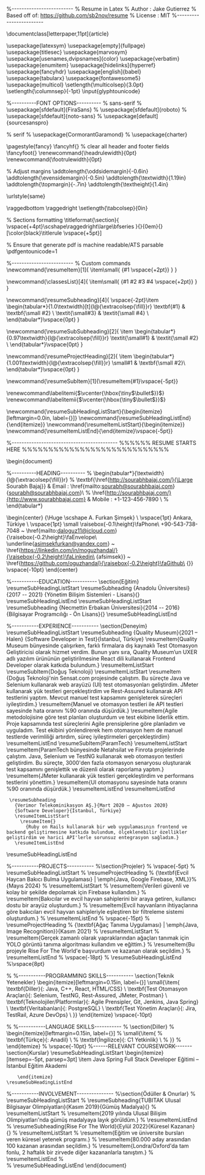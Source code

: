 %-------------------------
% Resume in Latex
% Author : Jake Gutierrez
% Based off of: https://github.com/sb2nov/resume
% License : MIT
%------------------------

\documentclass[letterpaper,11pt]{article}

\usepackage{latexsym}
\usepackage[empty]{fullpage}
\usepackage{titlesec}
\usepackage{marvosym}
\usepackage[usenames,dvipsnames]{color}
\usepackage{verbatim}
\usepackage{enumitem}
\usepackage[hidelinks]{hyperref}
\usepackage{fancyhdr}
\usepackage[english]{babel}
\usepackage{tabularx}
\usepackage{fontawesome5}
\usepackage{multicol}
\setlength{\multicolsep}{3.0pt}
\setlength{\columnsep}{-1pt}
\input{glyphtounicode}


%----------FONT OPTIONS----------
% sans-serif
% \usepackage[sfdefault]{FiraSans}
% \usepackage[sfdefault]{roboto}
% \usepackage[sfdefault]{noto-sans}
% \usepackage[default]{sourcesanspro}

% serif
% \usepackage{CormorantGaramond}
% \usepackage{charter}


\pagestyle{fancy}
\fancyhf{} % clear all header and footer fields
\fancyfoot{}
\renewcommand{\headrulewidth}{0pt}
\renewcommand{\footrulewidth}{0pt}

% Adjust margins
\addtolength{\oddsidemargin}{-0.6in}
\addtolength{\evensidemargin}{-0.5in}
\addtolength{\textwidth}{1.19in}
\addtolength{\topmargin}{-.7in}
\addtolength{\textheight}{1.4in}

\urlstyle{same}

\raggedbottom
\raggedright
\setlength{\tabcolsep}{0in}

% Sections formatting
\titleformat{\section}{
  \vspace{+4pt}\scshape\raggedright\large\bfseries
}{}{0em}{}[\color{black}\titlerule \vspace{+5pt}]

% Ensure that generate pdf is machine readable/ATS parsable
\pdfgentounicode=1

%-------------------------
% Custom commands
\newcommand{\resumeItem}[1]{
  \item\small{
    {#1 \vspace{+2pt}}
  }
}

\newcommand{\classesList}[4]{
    \item\small{
        {#1 #2 #3 #4 \vspace{+2pt}}
  }
}

\newcommand{\resumeSubheading}[4]{
  \vspace{-2pt}\item
    \begin{tabular*}{1.0\textwidth}[t]{l@{\extracolsep{\fill}}r}
      \textbf{#1} & \textbf{\small #2} \\
      \textit{\small#3} & \textit{\small #4} \\
    \end{tabular*}\vspace{0pt}
}

\newcommand{\resumeSubSubheading}[2]{
    \item
    \begin{tabular*}{0.97\textwidth}{l@{\extracolsep{\fill}}r}
      \textit{\small#1} & \textit{\small #2} \\
    \end{tabular*}\vspace{0pt}
}

\newcommand{\resumeProjectHeading}[2]{
    \item
    \begin{tabular*}{1.001\textwidth}{l@{\extracolsep{\fill}}r}
      \small#1 & \textbf{\small #2}\\
    \end{tabular*}\vspace{0pt}
}

\newcommand{\resumeSubItem}[1]{\resumeItem{#1}\vspace{-5pt}}

\renewcommand\labelitemi{$\vcenter{\hbox{\tiny$\bullet$}}$}
\renewcommand\labelitemii{$\vcenter{\hbox{\tiny$\bullet$}}$}

\newcommand{\resumeSubHeadingListStart}{\begin{itemize}[leftmargin=0.0in, label={}]}
\newcommand{\resumeSubHeadingListEnd}{\end{itemize}}
\newcommand{\resumeItemListStart}{\begin{itemize}}
\newcommand{\resumeItemListEnd}{\end{itemize}\vspace{-5pt}}

%-------------------------------------------
%%%%%%  RESUME STARTS HERE  %%%%%%%%%%%%%%%%%%%%%%%%%%%%


\begin{document}

%----------HEADING----------
% \begin{tabular*}{\textwidth}{l@{\extracolsep{\fill}}r}
%   \textbf{\href{http://sourabhbajaj.com/}{\Large Sourabh Bajaj}} & Email : \href{mailto:sourabh@sourabhbajaj.com}{sourabh@sourabhbajaj.com}\\
%   \href{http://sourabhbajaj.com/}{http://www.sourabhbajaj.com} & Mobile : +1-123-456-7890 \\
% \end{tabular*}

\begin{center}
    {\Huge \scshape A. Furkan Şimşek} \\ \vspace{1pt}
    Ankara, Türkiye \\ \vspace{1pt}
    \small \raisebox{-0.1\height}\faPhone\ +90-543-738-7048 ~ \href{mailto:daloguz11@icloud.com}{\raisebox{-0.2\height}\faEnvelope\  \underline{asimsekfurkan@yandex.com} ~ 
    \href{https://linkedin.com/in/moguzhandal/}{\raisebox{-0.2\height}\faLinkedin\ {afsimsek}}  ~
    \href{https://github.com/oguzhandal}{\raisebox{-0.2\height}\faGithub\ {}}
    \vspace{-10pt}
\end{center}


%-----------EDUCATION-----------
\section{Eğitim}
  \resumeSubHeadingListStart
    \resumeSubheading
      {Anadolu Üniversitesi}{2017 -- 2021}
      {Yönetim Bilişim Sistemleri - Lisans}{}
  \resumeSubHeadingListEnd
  \resumeSubHeadingListStart
    \resumeSubheading
      {Necmettin Erbakan Üniversitesi}{2014 -- 2016}
      {Bilgisayar Programcılığı - Ön Lisans}{}
  \resumeSubHeadingListEnd
  

%-----------EXPERIENCE-----------
 \section{Deneyim}
   \resumeSubHeadingListStart
     \resumeSubheading
       {Quality Museum}{2021 – Halen}
       {Software Developer in Test}{İstanbul, Türkiye}
       \resumeItem{Quality Museum bünyesinde çalışırken, farklı firmalara dış kaynaklı Test Otomasyon Geliştiricisi olarak hizmet verdim. Bunun yanı sıra, Quality Museum’un UXER adlı yazılım ürününün geliştirilmesine React dili kullanarak Frontend Developer olarak katkıda bulundum.}
       \resumeItemListStart
         \resumeSubItem{Doğuş Teknoloji}
           \resumeItemListStart
             \resumeItem
               {Doğuş Teknoloji'nin Sensat.com projesinde çalıştım. Bu süreçte Java ve Selenium kullanarak web arayüzü (UI) test otomasyonları geliştirdim. JMeter kullanarak yük testleri gerçekleştirdim ve Rest-Assured kullanarak API testlerini yaptım. Mevcut manuel test kapsamını genişleterek süreçleri iyileştirdim.}
               \resumeItem{Manuel ve otomasyon testleri ile API testleri sayesinde hata oranını \%90 oranında düşürdük.}
               \resumeItem{Agile metodolojisine göre test planları oluşturdum ve test ekibine liderlik ettim. Proje kapsamında test süreçlerini Agile prensiplerine göre planladım ve uyguladım. Test ekibini yönlendirerek hem otomasyon hem de manuel testlerde verimliliği artırdım, süreç iyileştirmeleri gerçekleştirdim}
           \resumeItemListEnd
         \resumeSubItem{ParamTech}
           \resumeItemListStart
               \resumeItem{ParamTech bünyesinde Netahsilat ve Finrota projelerinde çalıştım. Java, Selenium ve TestNG kullanarak web otomasyon testleri geliştirdim. Bu süreçte, 3000'den fazla otomasyon senaryosu oluşturarak test kapsamını genişlettik ve düzenli olarak raporlama yaptım.}
               \resumeItem{JMeter kullanarak yük testleri gerçekleştirdim ve performans testlerini yönettim.}
               \resumeItem{UI otomasyonu sayesinde hata oranını \%90 oranında düşürdük.}
           \resumeItemListEnd
       \resumeItemListEnd

     \resumeSubheading
       {Verimor Telekominikasyon AŞ.}{Mart 2020 – Ağustos 2020}
       {Software Developer}{İstanbul, Türkiye}
       \resumeItemListStart
         \resumeItem{}
           {Ruby on Rails kullanarak bir web uygulamasının frontend ve backend geliştirmesine katkıda bulundum, ölçeklenebilir özellikler geliştirdim ve harici API'lerle sorunsuz entegrasyon sağladım.}
       \resumeItemListEnd
   \resumeSubHeadingListEnd


%-----------PROJECTS-----------
%\section{Projeler}
%    \vspace{-5pt}
%    \resumeSubHeadingListStart
%      \resumeProjectHeading
%          {\textbf{Evcil Haycan Bakıcı Bulma Uygulaması} $|$ \emph{Java, Google Firebase, XML}}%{Mayıs 2024}
%          \resumeItemListStart
%            \resumeItem{Verileri güvenli ve kolay bir şekilde depolamak için Firebase kullandım.}
%            \resumeItem{Bakıcılar ve evcil hayvan sahiplerini bir araya getiren, kullanıcı dostu bir arayüz oluşturdum.}
%            \resumeItem{Evcil hayvanların ihtiyaçlarına göre bakıcıları evcil hayvan sahipleriyle eşleştiren bir filtreleme sistemi oluşturdum.}
%          \resumeItemListEnd
 %         \vspace{-15pt}
%      \resumeProjectHeading
%          {\textbf{Ağaç Tanıma Uygulaması} $|$ \emph{Java, Image Recognition}}{Kasım 2021}
%          \resumeItemListStart
%            \resumeItem{Gerçek zamanlı olarak yapraklarından ağaçları tanımak için YOLO görüntü tanıma algoritması kullandım ve eğittim.}
%            \resumeItem{Bu projeyle Rise For The World'e başvurdum ve kazanan olarak seçildim.}
%          \resumeItemListEnd 
%          \vspace{-18pt}
%    \resumeSubHeadingListEnd
%\vspace{8pt}


%
%-----------PROGRAMMING SKILLS-----------
\section{Teknik Yetenekler}
 \begin{itemize}[leftmargin=0.15in, label={}]
    \small{\item{
     \textbf{Diller}{: Java, C++, React, HTML/CSS} \\
     \textbf{Test Otomasyon Araçları}{:  Selenium, TestNG, Rest-Assured, JMeter, Postman} \\
     \textbf{Teknolojiler/Platformlar}{: Agile Prensipler, Git, Jenkins, Java Spring} \\
     \textbf{Veritabanları}{: PostgreSQL} \\
     \textbf{Test Yönetim Araçları}{: Jira, TestRail, Azure DevOps} \\
    }}
 \end{itemize}
 \vspace{-10pt}


%
%-----------LANGUAGE SKILLS-----------
% \section{Diller}
% \begin{itemize}[leftmargin=0.15in, label={}]
%    \small{\item{
%     \textbf{Türkçe}{: Anadil} \\
%     \textbf{İngilizce}{: C1 Yetkinlik} \\
%    }}
% \end{itemize}
% \vspace{-10pt}
%------RELEVANT COURSEWORK-------
\section{Kurslar}
    \resumeSubHeadingListStart
        \begin{itemize}[itemsep=-5pt, parsep=3pt]
            \item Java Spring Full Stack Developer Eğitimi – İstanbul Eğitim Akademi
            
        \end{itemize}
    \resumeSubHeadingListEnd


%-----------INVOLVEMENT---------------
%\section{Ödüller \& Onurlar}
%    \resumeSubHeadingListStart
%        \resumeSubheading{TUBITAK Ulusal Bilgisayar Olimpiyatları}{Kasım 2019}{Gümüş Madalya}{}
%            \resumeItemListStart
%                \resumeItem{2019 yılında Ulusal Bilişim Olimpiyatları'nda gümüş madalyaya layık görüldüm.}
%            \resumeItemListEnd
%        \resumeSubheading{Rise For The World}{Eylül 2022}{Küresel Kazanan}{}
%            \resumeItemListStart
%                \resumeItem{Eğitim ve üniversite bursları veren küresel yetenek programı.}
%                \resumeItem{80.000 aday arasından 100 kazanan arasından seçildim.}
%                \resumeItem{Londra/Oxford'da tam fonlu, 2 haftalık bir zirvede diğer kazananlarla tanıştım.}
%            \resumeItemListEnd
%        
%    \resumeSubHeadingListEnd
\end{document}
